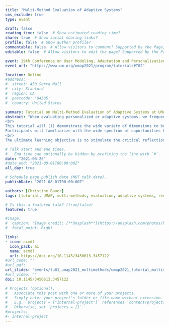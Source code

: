 ```yaml
---
title: "Multi-Method Evaluation of Adaptive Systems"
cms_exclude: true
type: event

draft: false
reading_time: false  # Show estimated reading time?
share: true  # Show social sharing links?
profile: false  # Show author profile?
commentable: false  # Allow visitors to comment? Supported by the Page, Post, and Docs content types.
editable: false  # Allow visitors to edit the page? Supported by the Page, Post, and Docs content types.

event: 29th Conference on User Modeling, Adaptation and Personalization (UMAP 2021)
event_url: "https://www.um.org/umap2021/program/tutorials#T02"

location: Online
#address:
#  street: 450 Serra Mall
#  city: Stanford
#  region: CA
#  postcode: '94305'
#  country: United States

summary: Tutorial on Multi-Method Evaluation of Adaptive Systems at UMAP 2021.
abstract: "When evaluating personalized or adaptive systems, we frequently rely on one single evaluation objective and one single method. This remains us with “blind spots”. A comprehensive evaluation may require a thoughtful integration of multiple methods.
<br>
This tutorial will (i) demonstrate the wide variety of dimensions to be evaluated, (ii) outline the methodological approaches to evaluate these dimensions, (iii) pinpoint the blind spots when using only one approach, (iv) demonstrate the benefits of multi-method evaluation, (v) and outline the basic options how multiple methods can be integrated into one evaluation design.
Participants will familiarize with the wide spectrum of opportunities how adaptive or personalized systems may be evaluated, and will be able to come up with evaluation designs that comply with the four basic options of multi-method evaluation.
<br>
The ultimate learning objective is to stimulate the critical reflection of one’s own evaluation practices and those of the community at large."

# Talk start and end times.
#   End time can optionally be hidden by prefixing the line with `#`.
date: "2021-06-25"
#date_end: "2021-08-01T00:00:00Z"
all_day: true

# Schedule page publish date (NOT talk date).
publishDate: "2021-08-01T00:00:00Z"

authors: [Christine Bauer]
tags: [tutorial, UMAP, multi-methods, evaluation, adaptive systems, recsys]

# Is this a featured talk? (true/false)
featured: true

#image:
#  caption: 'Image credit: [**Unsplash**](https://unsplash.com/photos/bzdhc5b3Bxs)'
#  focal_point: Right

links:
- icon: acmdl
  icon_pack: ai
  name: acmdl
  url: https://doi.org/10.1145/3450613.3457122
#url_code: ""
#url_pdf: 
url_slides: "events/tu01_umap2021_multimethods/umap2021_tutorial_multimethods_slides.pdf"
#url_video: ""
doi: 10.1145/3450613.3457122

# Projects (optional).
#   Associate this post with one or more of your projects.
#   Simply enter your project's folder or file name without extension.
#   E.g. `projects = ["internal-project"]` references `content/project/deep-learning/index.md`.
#   Otherwise, set `projects = []`.
#projects:
#- internal-project
---
```

